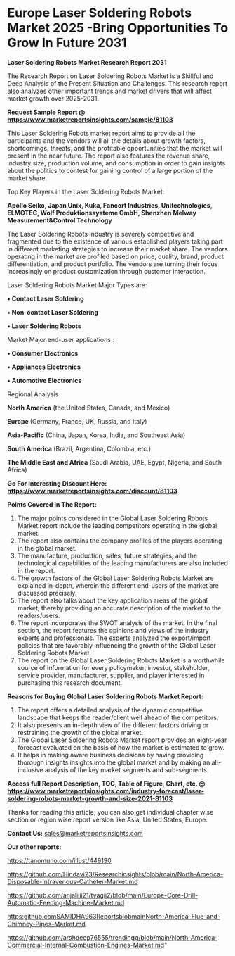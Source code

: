 # Europe Laser Soldering Robots Market 2025 -Bring Opportunities To Grow In Future 2031

<strong>Laser Soldering Robots Market Research Report 2031</strong>

The Research Report on Laser Soldering Robots Market is a Skillful and Deep Analysis of the Present Situation and Challenges. This research report also analyzes other important trends and market drivers that will affect market growth over 2025-2031.

<strong>Request Sample Report @ <a href=https://www.marketreportsinsights.com/sample/81103>https://www.marketreportsinsights.com/sample/81103</a></strong>

This Laser Soldering Robots market report aims to provide all the participants and the vendors will all the details about growth factors, shortcomings, threats, and the profitable opportunities that the market will present in the near future. The report also features the revenue share, industry size, production volume, and consumption in order to gain insights about the politics to contest for gaining control of a large portion of the market share.

Top Key Players in the Laser Soldering Robots Market:

<strong>Apollo Seiko, Japan Unix, Kuka, Fancort Industries, Unitechnologies, ELMOTEC, Wolf Produktionssysteme GmbH, Shenzhen Melway Measurement&Control Technology</strong>

The Laser Soldering Robots Industry is severely competitive and fragmented due to the existence of various established players taking part in different marketing strategies to increase their market share. The vendors operating in the market are profiled based on price, quality, brand, product differentiation, and product portfolio. The vendors are turning their focus increasingly on product customization through customer interaction.

Laser Soldering Robots Market Major Types are:

<strong>• Contact Laser Soldering

• Non-contact Laser Soldering

• Laser Soldering Robots</strong>

Market Major end-user applications :

<strong>• Consumer Electronics

• Appliances Electronics

• Automotive Electronics</strong>

Regional Analysis

</u><strong><b>North America</b></strong> (the United States, Canada, and Mexico)

<strong><b>Europe </b></strong>(Germany, France, UK, Russia, and Italy)

<strong><b>Asia-Pacific</b></strong> (China, Japan, Korea, India, and Southeast Asia)

<strong><b>South America</b></strong> (Brazil, Argentina, Colombia, etc.)

<strong><b>The Middle East and Africa</b></strong> (Saudi Arabia, UAE, Egypt, Nigeria, and South Africa)

<strong>Go For Interesting Discount Here: <a href=https://www.marketreportsinsights.com/discount/81103>https://www.marketreportsinsights.com/discount/81103</a></strong>

<strong>Points Covered in The Report:</strong>
<ol>
  <li>The major points considered in the Global Laser Soldering Robots Market report include the leading competitors operating in the global market.</li>
  <li>The report also contains the company profiles of the players operating in the global market.</li>
  <li>The manufacture, production, sales, future strategies, and the technological capabilities of the leading manufacturers are also included in the report.</li>
  <li>The growth factors of the Global Laser Soldering Robots Market are explained in-depth, wherein the different end-users of the market are discussed precisely.</li>
  <li>The report also talks about the key application areas of the global market, thereby providing an accurate description of the market to the readers/users.</li>
  <li>The report incorporates the SWOT analysis of the market. In the final section, the report features the opinions and views of the industry experts and professionals. The experts analyzed the export/import policies that are favorably influencing the growth of the Global Laser Soldering Robots Market.</li>
  <li>The report on the Global Laser Soldering Robots Market is a worthwhile source of information for every policymaker, investor, stakeholder, service provider, manufacturer, supplier, and player interested in purchasing this research document.</li>
</ol>
<strong>Reasons for Buying Global Laser Soldering Robots Market Report:</strong>

<ol>
  <li>The report offers a detailed analysis of the dynamic competitive landscape that keeps the reader/client well ahead of the competitors.</li>
  <li>It also presents an in-depth view of the different factors driving or restraining the growth of the global market.</li>
  <li>The Global Laser Soldering Robots Market report provides an eight-year forecast evaluated on the basis of how the market is estimated to grow.</li>
  <li>It helps in making aware business decisions by having providing thorough insights insights into the global market and by making an all-inclusive analysis of the key market segments and sub-segments.</li>
</ol>
<strong>Access full Report Description, TOC, Table of Figure, Chart, etc. @ <a href=https://www.marketreportsinsights.com/industry-forecast/laser-soldering-robots-market-growth-and-size-2021-81103>https://www.marketreportsinsights.com/industry-forecast/laser-soldering-robots-market-growth-and-size-2021-81103</a></strong>


Thanks for reading this article; you can also get individual chapter wise section or region wise report version like Asia, United States, Europe.

<strong>Contact Us:</strong>
sales@marketreportsinsights.com

<strong>Our other reports:</strong>

<a href=https://tanomuno.com/illust/449190>https://tanomuno.com/illust/449190</a>

<a href=https://github.com/Hindavi23/Researchinsights/blob/main/North-America-Disposable-Intravenous-Catheter-Market.md>https://github.com/Hindavi23/Researchinsights/blob/main/North-America-Disposable-Intravenous-Catheter-Market.md</a>

<a href=https://github.com/anjaliiii21/tyagii2/blob/main/Europe-Core-Drill-Automatic-Feeding-Machine-Market.md>https://github.com/anjaliiii21/tyagii2/blob/main/Europe-Core-Drill-Automatic-Feeding-Machine-Market.md</a>

<a href=https:github.comSAMIDHA963ReportsblobmainNorth-America-Flue-and-Chimney-Pipes-Market.md>https:github.comSAMIDHA963ReportsblobmainNorth-America-Flue-and-Chimney-Pipes-Market.md</a>

<a href=https://github.com/arshdeep76555/trendingg/blob/main/North-America-Commercial-Internal-Combustion-Engines-Market.md>https://github.com/arshdeep76555/trendingg/blob/main/North-America-Commercial-Internal-Combustion-Engines-Market.md</a>"
